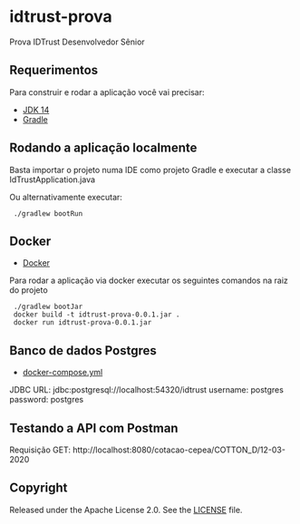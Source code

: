 # idtrust-prova

Prova IDTrust Desenvolvedor Sênior

## Requerimentos

Para construir e rodar a aplicação você vai precisar:

- [JDK 14](https://www.oracle.com/java/technologies/javase/jdk14-archive-downloads.html)
- [Gradle](https://gradle.org/install/)

## Rodando a aplicação localmente

Basta importar o projeto numa IDE como projeto Gradle e executar a classe IdTrustApplication.java

Ou alternativamente executar:
```shell
 ./gradlew bootRun
```

## Docker

- [Docker](https://www.docker.com/products/docker-desktop)

Para rodar a aplicação via docker executar os seguintes comandos na raiz do projeto

```shell
 ./gradlew bootJar
 docker build -t idtrust-prova-0.0.1.jar .
 docker run idtrust-prova-0.0.1.jar
```

## Banco de dados Postgres

- [docker-compose.yml ](https://drive.google.com/file/d/1BzVluDULWZUnVFoG67OR6slpyJhv6vAy/view?usp=sharing)

JDBC URL: jdbc:postgresql://localhost:54320/idtrust
username: postgres
password: postgres




## Testando a API com Postman

Requisição GET:
http://localhost:8080/cotacao-cepea/COTTON_D/12-03-2020
 
## Copyright

Released under the Apache License 2.0. See the [LICENSE](https://github.com/codecentric/springboot-sample-app/blob/master/LICENSE) file.
